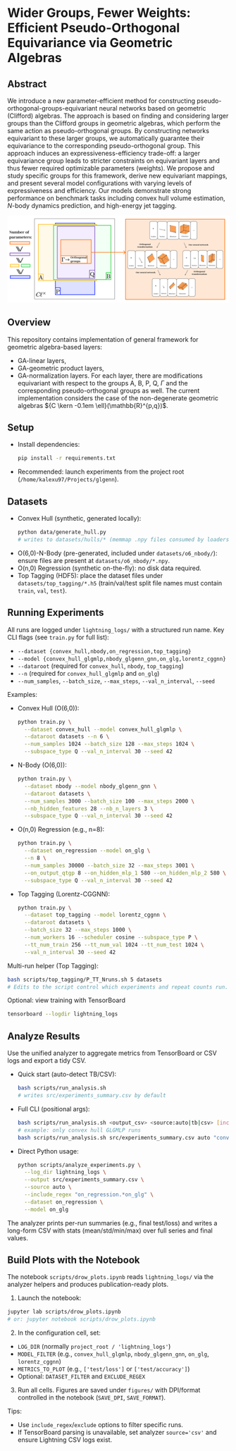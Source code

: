 # Wider Groups, Fewer Weights: Efficient Pseudo-Orthogonal Equivariance via Geometric Algebras





## Abstract
We introduce a new parameter-efficient method for constructing pseudo-orthogonal-groups-equivariant neural networks based on geometric (Clifford) algebras. The approach is based on finding and considering larger groups than the Clifford groups in geometric algebras, which perform the same action as pseudo-orthogonal groups. By constructing networks equivariant to these larger groups, we automatically guarantee their equivariance to the corresponding pseudo-orthogonal group. This approach induces an expressiveness-efficiency trade-off: a larger equivariance group leads to stricter constraints on equivariant layers and thus fewer required optimizable parameters (weights). We propose and study specific groups for this framework, derive new equivariant mappings, and present several model configurations with varying levels of expressiveness and efficiency. Our models demonstrate strong performance on benchmark tasks including convex hull volume estimation, $N$-body dynamics prediction, and high-energy jet tagging.


<img src="method.png" width="700">

## Overview
This repository contains implementation of general framework for geometric algebra-based layers:
* GA-linear layers,
* GA-geometric product layers,
* GA-normalization layers.
For each layer, there are modifications equivariant with respect to the groups $\mathrm{A}$, $\mathrm{B}$, $\mathrm{P}$, $\mathrm{Q}$, $\Gamma$  and the corresponding pseudo-orthogonal groups as well. The current implementation considers the case of the non-degenerate geometric algebras ${C \kern -0.1em \ell}(\mathbb{R}^{p,q})$. 




## Setup
- Install dependencies:
  ```bash
  pip install -r requirements.txt
  ```
- Recommended: launch experiments from the project root (`/home/kalexu97/Projects/glgenn`).

## Datasets
- Convex Hull (synthetic, generated locally):
  ```bash
  python data/generate_hull.py
  # writes to datasets/hulls/* (memmap .npy files consumed by loaders)
  ```
- O(6,0)-N-Body (pre-generated, included under `datasets/o6_nbody/`): ensure files are present at `datasets/o6_nbody/*.npy`.
- O(n,0) Regression (synthetic on-the-fly): no disk data required.
- Top Tagging (HDF5): place the dataset files under `datasets/top_tagging/*.h5` (train/val/test split file names must contain `train`, `val`, `test`).

## Running Experiments
All runs are logged under `lightning_logs/` with a structured run name. Key CLI flags (see `train.py` for full list):
- `--dataset {convex_hull,nbody,on_regression,top_tagging}`
- `--model {convex_hull_glgmlp,nbody_glgenn_gnn,on_glg,lorentz_cggnn}`
- `--dataroot` (required for `convex_hull`, `nbody`, `top_tagging`)
- `--n` (required for `convex_hull_glgmlp` and `on_glg`)
- `--num_samples`, `--batch_size`, `--max_steps`, `--val_n_interval`, `--seed`

Examples:
- Convex Hull (O(6,0)):
  ```bash
  python train.py \
    --dataset convex_hull --model convex_hull_glgmlp \
    --dataroot datasets --n 6 \
    --num_samples 1024 --batch_size 128 --max_steps 1024 \
    --subspace_type Q --val_n_interval 30 --seed 42
  ```
- N-Body (O(6,0)):
  ```bash
  python train.py \
    --dataset nbody --model nbody_glgenn_gnn \
    --dataroot datasets \
    --num_samples 3000 --batch_size 100 --max_steps 2000 \
    --nb_hidden_features 28 --nb_n_layers 3 \
    --subspace_type Q --val_n_interval 30 --seed 42
  ```
- O(n,0) Regression (e.g., n=8):
  ```bash
  python train.py \
    --dataset on_regression --model on_glg \
    --n 8 \
    --num_samples 30000 --batch_size 32 --max_steps 3001 \
    --on_output_qtgp 8 --on_hidden_mlp_1 580 --on_hidden_mlp_2 580 \
    --subspace_type Q --val_n_interval 30 --seed 42
  ```
- Top Tagging (Lorentz-CGGNN):
  ```bash
  python train.py \
    --dataset top_tagging --model lorentz_cggnn \
    --dataroot datasets \
    --batch_size 32 --max_steps 1000 \
    --num_workers 16 --scheduler cosine --subspace_type P \
    --tt_num_train 256 --tt_num_val 1024 --tt_num_test 1024 \
    --val_n_interval 30 --seed 42
  ```

Multi-run helper (Top Tagging):
```bash
bash scripts/top_tagging/P_TT_Nruns.sh 5 datasets
# Edits to the script control which experiments and repeat counts run.
```

Optional: view training with TensorBoard
```bash
tensorboard --logdir lightning_logs
```

## Analyze Results
Use the unified analyzer to aggregate metrics from TensorBoard or CSV logs and export a tidy CSV.

- Quick start (auto-detect TB/CSV):
  ```bash
  bash scripts/run_analysis.sh
  # writes src/experiments_summary.csv by default
  ```

- Full CLI (positional args):
  ```bash
  bash scripts/run_analysis.sh <output_csv> <source:auto|tb|csv> [include_regex] [dataset_filter] [model_filter]
  # example: only convex hull GLGMLP runs
  bash scripts/run_analysis.sh src/experiments_summary.csv auto "convex_hull_.*" convex_hull convex_hull_glgmlp
  ```

- Direct Python usage:
  ```bash
  python scripts/analyze_experiments.py \
    --log_dir lightning_logs \
    --output src/experiments_summary.csv \
    --source auto \
    --include_regex "on_regression.*on_glg" \
    --dataset on_regression \
    --model on_glg
  ```

The analyzer prints per-run summaries (e.g., final test/loss) and writes a long-form CSV with stats (mean/std/min/max) over full series and final values.

## Build Plots with the Notebook
The notebook `scripts/drow_plots.ipynb` reads `lightning_logs/` via the analyzer helpers and produces publication-ready plots.

1) Launch the notebook:
```bash
jupyter lab scripts/drow_plots.ipynb
# or: jupyter notebook scripts/drow_plots.ipynb
```
2) In the configuration cell, set:
- `LOG_DIR` (normally `project_root / 'lightning_logs'`)
- `MODEL_FILTER` (e.g., `convex_hull_glgmlp`, `nbody_glgenn_gnn`, `on_glg`, `lorentz_cggnn`)
- `METRICS_TO_PLOT` (e.g., `['test/loss']` or `['test/accuracy']`)
- Optional: `DATASET_FILTER` and `EXCLUDE_REGEX`

3) Run all cells. Figures are saved under `figures/` with DPI/format controlled in the notebook (`SAVE_DPI`, `SAVE_FORMAT`).

Tips:
- Use `include_regex`/`exclude` options to filter specific runs.
- If TensorBoard parsing is unavailable, set analyzer `source='csv'` and ensure Lightning CSV logs exist.